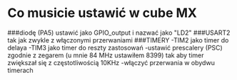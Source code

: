 # Co musicie ustawić w cube MX
###diodę (PA5) ustawić jako GPIO_output i nazwać jako "LD2"
###USART2 tak jak zwykle z włączonymi przerwaniami
###TIMERY
-TIM2 jako timer do delaya
-TIM3 jako timer do reszty zastosowań
-ustawić prescalery (PSC) zgodnie z zegarem (u mnie 84 MHz ustawiłem 8399) tak aby timer zwiększał się z częstotliwością 10KHz
-włączyć przerwania w obydwu timerach